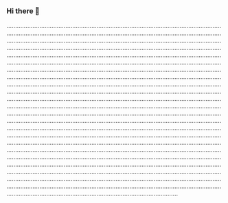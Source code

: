 ### Hi there 👋

.......................................................................................................................................................................................................................................................................................................................................................................................................................................................................................................................................................................................................................................................................................................................................................................................................................................................................................................................................................................................................................................................................................................................................................................................................................................................................................................................................................................................................................................................................................................................................................................................................................................................................................................................................................................................................................................................................................................................................................................................................................................................................................................................................................................................................................................................................................................................................................................................................................................................................................................................................................................................................................................................................................................................................................................................................................................................................................................................................................................................................................................................................